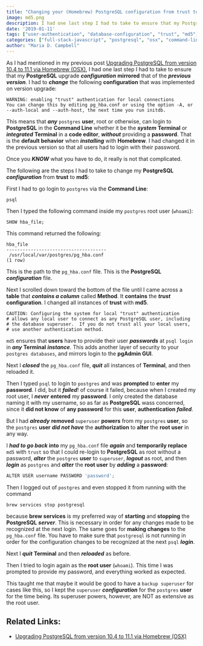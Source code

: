 ```yaml
---
title: "Changing your (Homebrew) PostgreSQL configuration from trust to md5"
image: md5.png
description: I had one last step I had to take to ensure that my PostgreSQL upgrade configuration mirrored that of the previous version.
date: '2019-01-11'
tags: ["user-authentication", "database-configuration", "trust", "md5", "root-user", "homebrew", "terminal", "command-line", "osx", "back-end-development"]
categories: ["full-stack-javascript", "postgresql", "osx", "command-line", "terminal", "homebrew"]
author: "Maria D. Campbell"
---
```


As I had mentioned in my previous post [Upgrading PostgreSQL from version 10.4 to 11.1 via Homebrew (OSX)](https://www.mariadcampbell.com/upgrading-postgresql-via-homebrew/), I had one last step I had to take to ensure that my **PostgreSQL** upgrade ***configuration*** **mirrored** that of the ***previous version***. I had to ***change*** the following **configuration** that was implemented on version upgrade:

```shell
WARNING: enabling "trust" authentication for local connections
You can change this by editing pg_hba.conf or using the option -A, or
--auth-local and --auth-host, the next time you run initdb.
```

This means that ***any*** `postgres` **user**, root or otherwise, can login to **PostgreSQL** in the **Command Line** whether it be the ***system*** **Terminal** or ***integrated*** **Terminal** in a **code editor**, ***without*** providing a **password**. That is the **default behavior** when ***installing*** with **Homebrew**. I had changed it in the previous version so that all users had to login with their password.

Once you ***KNOW*** what you have to do, it really is not that complicated.

The following are the steps I had to take to change my **PostgreSQL** ***configuration*** from **trust** to **md5**:

First I had to go login to `postgres` via the **Command Line**:

```shell
psql
```

Then I typed the following command inside my `postgres` root user (`whoami`):

```shell
SHOW hba_file;
```

This command returned the following:

```shell
hba_file
-------------------------------------
 /usr/local/var/postgres/pg_hba.conf
(1 row)
```

This is the path to the `pg_hba.conf` file. This is the **PostgreSQL** ***configuration*** file.

Next I scrolled down toward the bottom of the file until I came across a **table** that ***contains a column*** called **Method**. It **contains** the ***trust*** **configuration**. I changed all instances of **trust** with **md5**.

```shell
CAUTION: Configuring the system for local "trust" authentication
# allows any local user to connect as any PostgreSQL user, including
# the database superuser.  If you do not trust all your local users,
# use another authentication method.
```

`md5` ensures that **users** have to provide their user ***passwords*** at `psql login` in ***any*** **Terminal** ***instance***. This adds another layer of security to your `postgres databases`, and mirrors login to the **pgAdmin GUI**.

Next I ***closed*** the `pg_hba.conf` file, ***quit*** all instances of **Terminal**, and then reloaded it.

Then I typed `psql` to login to `postgres` and was **prompted** to **enter** my **password**. I did, but it ***failed***! of course it failed, because when I created my root user, I ***never*** **entered** my **password**. I only created the database naming it with my username, so as far as **PostgreSQL** wass concerned, since it **did not know** of **any password** for this **user**, **authentication** ***failed***.

But I had ***already*** **removed** `superuser` **powers** from my `postgres` **user**, so the `postgres` **user** ***did not have*** the **authorization** to **alter** the **root user** in any way.

I ***had to go back*** **into** my `pg_hba.conf` file ***again*** and **temporarily replace** `md5` with `trust` so that I could re-login to **PostgreSQL** as root without a password, ***alter*** the `postgres` **user** to `superuser`, ***logout*** as root, and then ***login*** as `postgres` and ***alter*** the **root user** by ***adding*** a **password**:

```js
ALTER USER username PASSWORD 'password';
```

Then I logged out of `postgres` and even stopped it from running with the command

```shell
brew services stop postgresql
```

because **brew services** is my preferred way of **starting** and **stopping** the **PostgreSQL** ***server***. This is necessary in order for any changes made to be recognized at the next login. The same goes for **making changes** to the `pg_hba.conf` file. You have to make sure that `postgresql` is not running in order for the configuration changes to be recognized at the next `psql` ***login***.

Next I ***quit*** **Terminal** and then ***reloaded*** as before.

Then I tried to login again as the **root user** (`whoami`). This time I was prompted to provide my password, and everything worked as expected.

This taught me that maybe it would be good to have a `backup superuser` for cases like this, so I kept the `superuser` ***configuration*** for the `postgres` **user** for the time being. Its superuser powers, however, are NOT as extensive as the root user.

## Related Links:

+ [Upgrading PostgreSQL from version 10.4 to 11.1 via Homebrew (OSX)](https://www.mariadcampbell.com/upgrading-postgresql-via-homebrew/)